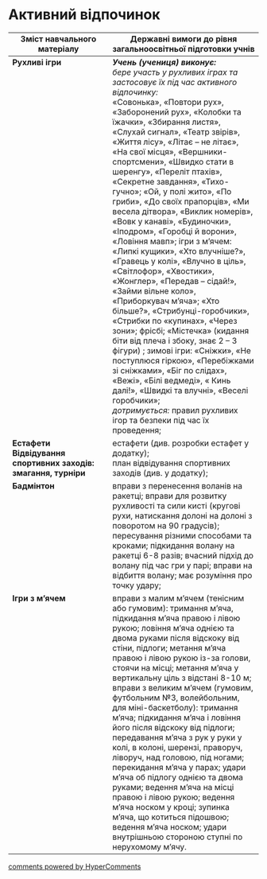 <div id="hypercomments_widget" class="js-hypercomments-widget invisible"></div>

# Активний відпочинок

<table>
  <tr>
    <td width="40%" align="center"><b>Зміст навчального матеріалу</b></td>
    <td width="60%" align="center"><b>Державні вимоги до рівня загальноосвітньої підготовки учнів</b></td>
  </tr>
<tbody>
  <tr>
    <td width="40%" style="vertical-align:top !important;">
    <b>Рухливі ігри</b></td>
    <td width="60%" style="vertical-align:top !important;">
	  <i><b>Учень (учениця) виконує:</b></i><br>
	  <i>бере участь у рухливих іграх та застосовує їх під час активного відпочинку:</i><br>
	  «Совонька», «Повтори рух», «Заборонений рух», «Колобки та їжачки», «Збирання  листя», «Слухай сигнал», «Театр звірів», «Життя лісу», «Літає – не літає», «На свої місця», «Вершники-спортсмени», «Швидко стати в шеренгу», «Переліт птахів», «Секретне завдання», «Тихо-гучно»; «Ой, у полі жито», «По гриби», «До своїх прапорців», «Ми весела дітвора», «Виклик номерів», «Вовк у канаві», «Будиночки», «Іподром», «Горобці й ворони», «Ловіння мавп»; ігри з м’ячем: «Липкі кущики», «Хто влучніше?», «Гравець у колі», «Влучно в ціль», «Світлофор», «Хвостики», «Жонглер», «Передав – сідай!», «Займи вільне коло», «Приборкувач м’яча»; «Хто більше?», «Стрибунці-горобчики», «Стрибки по «купинах», «Через зони»; фрісбі; «Містечка» (кидання біти від плеча і збоку, знає 2 – 3 фігури) ; зимові ігри: «Сніжки», «Не поступлюся гіркою», «Перебіжками зі сніжками», «Біг по слідах», «Вежі», «Білі ведмеді», « Кинь далі!», «Швидкі та влучні», «Веселі горобчики»;<br>
	  <i>дотримується:</i> правил рухливих ігор та  безпеки під час їх проведення;<br>
	  </td>
  </tr>
  <tr>
    <td width="40%" style="vertical-align:top !important;">
    <b>Естафети<br>
    Відвідування спортивних заходів: змагання, турніри</b>
    </td>
    <td width="60%" style="vertical-align:top !important;">
	  естафети (див. розробки естафет у додатку);<br>
	  план відвідування спортивних заходів (див. у додатку);<br>
	  </td>
  </tr>
  <tr>
    <td width="40%" style="vertical-align:top !important;">
    <b>Бадмінтон</b></td>
    <td width="60%" style="vertical-align:top !important;">
	  вправи з перенесення воланів на ракетці; вправи для розвитку рухливості та сили кисті (кругові рухи, натискання долоні на долоні з поворотом на 90 градусів); пересування різними способами та кроками; підкидання волану на ракетці 6-8 разів; вчасний підхід до волану під час гри у парі; вправи на відбиття волану; має розуміння про точку удару;
	  </td>
  </tr>
  <tr>
    <td width="40%" style="vertical-align:top !important;">
    <b>Ігри з м’ячем</b></td>
    <td width="60%" style="vertical-align:top !important;">
	  вправи з малим м’ячем (тенісним або гумовим): тримання м’яча, підкидання м’яча правою і лівою рукою; ловіння м’яча однією та двома руками після відскоку від стіни, підлоги; метання м’яча правою і лівою рукою із-за голови, стоячи на місці; метання м’яча у вертикальну ціль з відстані 8-10 м; вправи з великим м’ячем (гумовим, футбольним №3, волейбольним, для міні-баскетболу): тримання м’яча; підкидання м’яча і ловіння його після відскоку від підлоги; передавання м’яча з рук у руки у колі, в колоні, шерензі, праворуч, ліворуч, над головою, під ногами; перекидання м’яча у парах; удари м’яча об підлогу однією та двома руками; ведення м’яча на місці правою і лівою рукою; ведення м’яча носком у кроці; зупинка м’яча, що котиться підошвою; ведення м’яча носком; удари внутрішньою стороною ступні по нерухомому м’ячу.
	  </td>
  </tr>
</tbody>
</table>

<div class="js-hypercomments-container">
<a href="http://hypercomments.com" class="hc-link" title="comments widget">comments powered by HyperComments</a>
</div>